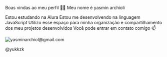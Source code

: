 Boas vindas ao meu perfil 💙💙
Meu nome é yasmin archioli

Estou estudando na Alura
Estou me desenvolvendo na linguagem JavaScript
Utilizo esse espaço para minha organização e compartilhamento dos meu projetos desenvolvidos
Você pode entrar em contato comigo 📫

![yasminarchiol@gmail.com](link)

@yukkzk
